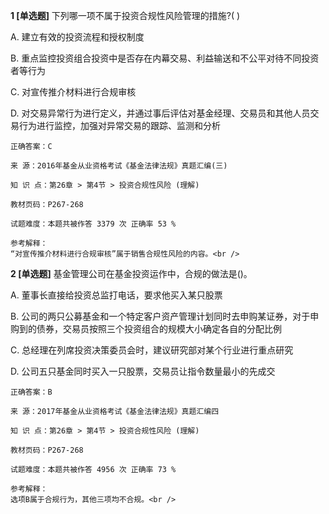 **1 [单选题]** 
下列哪一项不属于投资合规性风险管理的措施?( )

A. 建立有效的投资流程和授权制度

B. 重点监控投资组合投资中是否存在内幕交易、利益输送和不公平对待不同投资者等行为

C. 对宣传推介材料进行合规审核

D. 对交易异常行为进行定义，并通过事后评估对基金经理、交易员和其他人员交易行为进行监控，加强对异常交易的跟踪、监测和分析

```
正确答案：C

来 源：2016年基金从业资格考试《基金法律法规》真题汇编(三)

知 识 点：第26章 > 第4节 > 投资合规性风险 (理解)

教材页码：P267-268

试题难度：本题共被作答 3379 次 正确率 53 %

参考解释：
“对宣传推介材料进行合规审核”属于销售合规性风险的内容。<br />

```


**2 [单选题]** 
基金管理公司在基金投资运作中，合规的做法是()。

A. 董事长直接给投资总监打电话，要求他买入某只股票

B. 公司的两只公募基金和一个特定客户资产管理计划同时去申购某证券，对于申购到的债券，交易员按照三个投资组合的规模大小确定各自的分配比例

C. 总经理在列席投资决策委员会时，建议研究部对某个行业进行重点研究

D. 公司五只基金同时买入一只股票，交易员让指令数量最小的先成交

```
正确答案：B

来 源：2017年基金从业资格考试《基金法律法规》真题汇编四

知 识 点：第26章 > 第4节 > 投资合规性风险 (理解)

教材页码：P267-268

试题难度：本题共被作答 4956 次 正确率 73 %

参考解释：
选项B属于合规行为，其他三项均不合规。<br />

```

